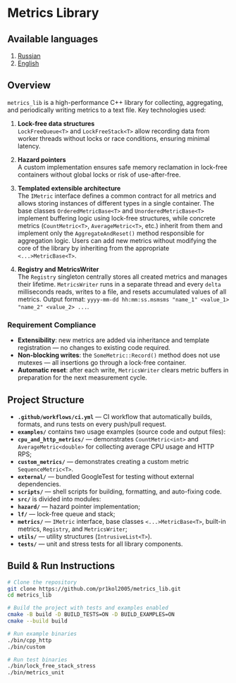 # Metrics Library

## Available languages

1. [Russian](README.md)
2. [English](README-en.md)

## Overview

`metrics_lib` is a high-performance C++ library for collecting, aggregating, and periodically writing metrics to a text file. Key technologies used:

1. **Lock-free data structures**  
  `LockFreeQueue<T>` and `LockFreeStack<T>` allow recording data from worker threads without locks or race conditions, ensuring minimal latency.

2. **Hazard pointers**  
  A custom implementation ensures safe memory reclamation in lock-free containers without global locks or risk of use-after-free.

3. **Templated extensible architecture**  
  The `IMetric` interface defines a common contract for all metrics and allows storing instances of different types in a single container. The base classes `OrderedMetricBase<T>` and `UnorderedMetricBase<T>` implement buffering logic using lock-free structures, while concrete metrics (`CountMetric<T>`, `AverageMetric<T>`, etc.) inherit from them and implement only the `AggregateAndReset()` method responsible for aggregation logic. Users can add new metrics without modifying the core of the library by inheriting from the appropriate `<...>MetricBase<T>`.

4. **Registry and MetricsWriter**  
  The `Registry` singleton centrally stores all created metrics and manages their lifetime. `MetricsWriter` runs in a separate thread and every `delta` milliseconds reads, writes to a file, and resets accumulated values of all metrics. Output format:
  `yyyy-mm-dd hh:mm:ss.msmsms "name_1" <value_1> "name_2" <value_2> ...`.

### Requirement Compliance

- **Extensibility**: new metrics are added via inheritance and template registration — no changes to existing code required.  
- **Non-blocking writes**: the `SomeMetric::Record()` method does not use mutexes — all insertions go through a lock-free container.  
- **Automatic reset**: after each write, `MetricsWriter` clears metric buffers in preparation for the next measurement cycle.

## Project Structure

- **`.github/workflows/ci.yml`** — CI workflow that automatically builds, formats, and runs tests on every push/pull request.  
- **`examples/`** contains two usage examples (source code and output files):  
- **`cpu_and_http_metrics/`** — demonstrates `CountMetric<int>` and `AverageMetric<double>` for collecting average CPU usage and HTTP RPS;  
- **`custom_metrics/`** — demonstrates creating a custom metric `SequenceMetric<T>`.  
- **`external/`** — bundled GoogleTest for testing without external dependencies.  
- **`scripts/`** — shell scripts for building, formatting, and auto-fixing code.  
- **`src/`** is divided into modules:  
- **`hazard/`** — hazard pointer implementation;  
- **`lf/`** — lock-free queue and stack;  
- **`metrics/`** — `IMetric` interface, base classes `<...>MetricBase<T>`, built-in metrics, `Registry`, and `MetricsWriter`;  
- **`utils/`** — utility structures (`IntrusiveList<T>`).  
- **`tests/`** — unit and stress tests for all library components.

## Build & Run Instructions

```bash
# Clone the repository
git clone https://github.com/pr1kol2005/metrics_lib.git
cd metrics_lib

# Build the project with tests and examples enabled
cmake -B build -D BUILD_TESTS=ON -D BUILD_EXAMPLES=ON
cmake --build build

# Run example binaries
./bin/cpp_http
./bin/custom

# Run test binaries
./bin/lock_free_stack_stress
./bin/metrics_unit

